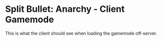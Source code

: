 # Split Bullet: Anarchy - Client Gamemode
This is what the client should see when loading the gamemode off-server.
